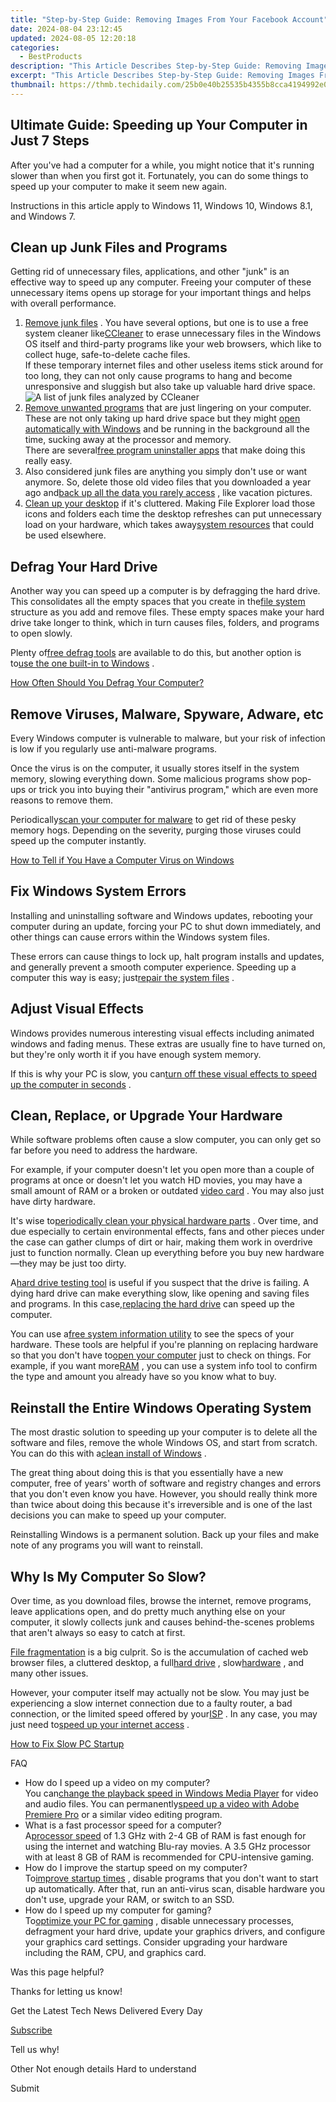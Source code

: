 ```yaml
---
title: "Step-by-Step Guide: Removing Images From Your Facebook Account"
date: 2024-08-04 23:12:45
updated: 2024-08-05 12:20:18
categories:
  - BestProducts
description: "This Article Describes Step-by-Step Guide: Removing Images From Your Facebook Account"
excerpt: "This Article Describes Step-by-Step Guide: Removing Images From Your Facebook Account"
thumbnail: https://thmb.techidaily.com/25b0e40b25535b4355b8cca4194992e02cab9c78ac10458526a89f4c7d70d265.jpg
---
```


## Ultimate Guide: Speeding up Your Computer in Just 7 Steps
 After you've had a computer for a while, you might notice that it's running slower than when you first got it. Fortunately, you can do some things to speed up your computer to make it seem new again.

 Instructions in this article apply to Windows 11, Windows 10, Windows 8.1, and Windows 7.

## Clean up Junk Files and Programs

 Getting rid of unnecessary files, applications, and other "junk" is an effective way to speed up any computer. Freeing your computer of these unnecessary items opens up storage for your important things and helps with overall performance.

1. [Remove junk files](https://www.lifewire.com/remove-junk-files-from-windows-11-5191868) . You have several options, but one is to use a free system cleaner like[CCleaner](https://www.ccleaner.com/ccleaner) to erase unnecessary files in the Windows OS itself and third-party programs like your web browsers, which like to collect huge, safe-to-delete cache files.  
 If these temporary internet files and other useless items stick around for too long, they can not only cause programs to hang and become unresponsive and sluggish but also take up valuable hard drive space.  
![A list of junk files analyzed by CCleaner](https://www.lifewire.com/thmb/fcJdBbMmX-n1fr28E8-tAXm60bc=/1500x0/filters:no_upscale():max_bytes(150000):strip_icc():format(webp)/ccleaner-f6f275a2e09b4fa8821c232149546fd7.png)
2. [Remove unwanted programs](https://www.lifewire.com/windows-uninstaller-to-remove-unused-programs-3506955) that are just lingering on your computer. These are not only taking up hard drive space but they might [open automatically with Windows](https://www.lifewire.com/change-startup-programs-windows-11-6823499) and be running in the background all the time, sucking away at the processor and memory.  
 There are several[free program uninstaller apps](https://www.lifewire.com/free-uninstaller-programs-2625188) that make doing this really easy.
3. Also considered junk files are anything you simply don't use or want anymore. So, delete those old video files that you downloaded a year ago and[back up all the data you rarely access](https://www.lifewire.com/ways-to-back-up-your-data-2640426) , like vacation pictures.
4. [Clean up your desktop](https://www.lifewire.com/cleaning-and-speeding-up-windows-desktop-3506952) if it's cluttered. Making File Explorer load those icons and folders each time the desktop refreshes can put unnecessary load on your hardware, which takes away[system resources](https://www.lifewire.com/what-is-a-system-resource-2626016) that could be used elsewhere.

## Defrag Your Hard Drive

 Another way you can speed up a computer is by defragging the hard drive. This consolidates all the empty spaces that you create in the[file system](https://www.lifewire.com/what-is-a-file-system-2625880) structure as you add and remove files. These empty spaces make your hard drive take longer to think, which in turn causes files, folders, and programs to open slowly.

 Plenty of[free defrag tools](https://www.lifewire.com/free-defrag-software-tools-2619172) are available to do this, but another option is to[use the one built-in to Windows](https://www.lifewire.com/how-to-defrag-your-computer-3506876) .

[How Often Should You Defrag Your Computer?](https://www.lifewire.com/how-often-should-you-defrag-3976922)

## Remove Viruses, Malware, Spyware, Adware, etc

 Every Windows computer is vulnerable to malware, but your risk of infection is low if you regularly use anti-malware programs.

 Once the virus is on the computer, it usually stores itself in the system memory, slowing everything down. Some malicious programs show pop-ups or trick you into buying their "antivirus program," which are even more reasons to remove them.

 Periodically[scan your computer for malware](https://www.lifewire.com/properly-scan-your-computer-for-viruses-and-other-malware-2624526) to get rid of these pesky memory hogs. Depending on the severity, purging those viruses could speed up the computer instantly.

[How to Tell if You Have a Computer Virus on Windows](https://www.lifewire.com/how-to-tell-if-your-computer-has-a-virus-4590200)

## Fix Windows System Errors

 Installing and uninstalling software and Windows updates, rebooting your computer during an update, forcing your PC to shut down immediately, and other things can cause errors within the Windows system files.

 These errors can cause things to lock up, halt program installs and updates, and generally prevent a smooth computer experience. Speeding up a computer this way is easy; just[repair the system files](https://www.lifewire.com/how-to-use-sfc-scannow-to-repair-windows-system-files-2626161) .

## Adjust Visual Effects

 Windows provides numerous interesting visual effects including animated windows and fading menus. These extras are usually fine to have turned on, but they're only worth it if you have enough system memory.

 If this is why your PC is slow, you can[turn off these visual effects to speed up the computer in seconds](https://www.lifewire.com/adjust-visual-effects-to-improve-speed-3506867) .

## Clean, Replace, or Upgrade Your Hardware

 While software problems often cause a slow computer, you can only get so far before you need to address the hardware.

 For example, if your computer doesn't let you open more than a couple of programs at once or doesn't let you watch HD movies, you may have a small amount of RAM or a broken or outdated ​[video card](https://www.lifewire.com/what-is-a-video-card-2618161) . You may also just have dirty hardware.

 It's wise to[periodically clean your physical hardware parts](https://www.lifewire.com/how-to-clean-your-laptop-2377611) . Over time, and due especially to certain environmental effects, fans and other pieces under the case can gather clumps of dirt or hair, making them work in overdrive just to function normally. Clean up everything before you buy new hardware—they may be just too dirty.

 A[hard drive testing tool](https://www.lifewire.com/free-hard-drive-testing-programs-2626183) is useful if you suspect that the drive is failing. A dying hard drive can make everything slow, like opening and saving files and programs. In this case,[replacing the hard drive](https://www.lifewire.com/how-to-replace-a-hard-drive-2626200) can speed up the computer.  

 You can use a[free system information utility](https://www.lifewire.com/free-system-information-tools-2625772) to see the specs of your hardware. These tools are helpful if you're planning on replacing hardware so that you don't have to[open your computer](https://www.lifewire.com/how-to-open-a-desktop-computer-case-2624589) just to check on things. For example, if you want more[RAM](https://www.lifewire.com/what-is-random-access-memory-ram-2618159) , you can use a system info tool to confirm the type and amount you already have so you know what to buy.

## Reinstall the Entire Windows Operating System

 The most drastic solution to speeding up your computer is to delete all the software and files, remove the whole Windows OS, and start from scratch. You can do this with a[clean install of Windows](https://www.lifewire.com/how-to-clean-install-windows-2624904) .

 The great thing about doing this is that you essentially have a new computer, free of years' worth of software and registry changes and errors that you don't even know you have. However, you should really think more than twice about doing this because it's irreversible and is one of the last decisions you can make to speed up your computer.

 Reinstalling Windows is a permanent solution. Back up your files and make note of any programs you will want to reinstall.

## Why Is My Computer So Slow?

 Over time, as you download files, browse the internet, remove programs, leave applications open, and do pretty much anything else on your computer, it slowly collects junk and causes behind-the-scenes problems that aren't always so easy to catch at first.

[File fragmentation](https://www.lifewire.com/what-is-fragmentation-defragmentation-2625884) is a big culprit. So is the accumulation of cached web browser files, a cluttered desktop, a full[hard drive](https://www.lifewire.com/what-is-a-hard-disk-drive-2618152) , slow[hardware](https://www.lifewire.com/computer-hardware-2625895) , and many other issues.

 However, your computer itself may actually not be slow. You may just be experiencing a slow internet connection due to a faulty router, a bad connection, or the limited speed offered by your[ISP](https://www.lifewire.com/internet-service-provider-isp-2625924) . In any case, you may just need to[speed up your internet access](https://www.lifewire.com/troubleshooting-slow-internet-connection-818125) .

[How to Fix Slow PC Startup](https://www.lifewire.com/fix-slow-pc-startup-5222474)

 FAQ

* How do I speed up a video on my computer?  
 You can[change the playback speed in Windows Media Player](https://www.lifewire.com/how-to-change-playback-speed-without-affecting-pitch-2438886) for video and audio files. You can permanently[speed up a video with Adobe Premiere Pro](https://www.lifewire.com/premiere-pro-cs6-clips-1081700) or a similar video editing program.
* What is a fast processor speed for a computer?  
 A[processor speed](https://www.lifewire.com/how-fast-does-your-pc-need-to-be-832310) of 1.3 GHz with 2-4 GB of RAM is fast enough for using the internet and watching Blu-ray movies. A 3.5 GHz processor with at least 8 GB of RAM is recommended for CPU-intensive gaming.
* How do I improve the startup speed on my computer?  
 To[improve startup times](https://www.lifewire.com/improve-startup-times-in-windows-10-4048475) , disable programs that you don't want to start up automatically. After that, run an anti-virus scan, disable hardware you don't use, upgrade your RAM, or switch to an SSD.
* How do I speed up my computer for gaming?  
 To[optimize your PC for gaming](https://www.lifewire.com/optimize-your-pc-for-gaming-812577) , disable unnecessary processes, defragment your hard drive, update your graphics drivers, and configure your graphics card settings. Consider upgrading your hardware including the RAM, CPU, and graphics card.

Was this page helpful?

Thanks for letting us know!

 Get the Latest Tech News Delivered Every Day

[Subscribe](https://www.lifewire.com/#)

Tell us why!

 Other  Not enough details  Hard to understand

 Submit

<ins class="adsbygoogle"
     style="display:block"
     data-ad-format="autorelaxed"
     data-ad-client="ca-pub-7571918770474297"
     data-ad-slot="1223367746"></ins>



<ins class="adsbygoogle"
     style="display:block"
     data-ad-client="ca-pub-7571918770474297"
     data-ad-slot="8358498916"
     data-ad-format="auto"
     data-full-width-responsive="true"></ins>
